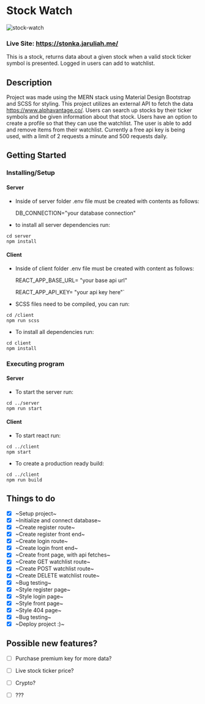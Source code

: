 # Stock Watch
![stock-watch](https://user-images.githubusercontent.com/71105258/140875388-99cfcebe-c342-4500-8311-faa58317ec73.png)
### Live Site: https://stonka.jaruliah.me/
This is a stock, returns data about a given stock when a valid stock ticker symbol is presented. Logged in users can add to watchlist.

## Description

Project was made using the MERN stack using Material Design Bootstrap and SCSS for styling. This project utilizes an external API to fetch the data https://www.alphavantage.co/. Users can search up stocks by their ticker symbols and be given information about that stock. Users have an option to create a profile so that they can use the watchlist. The user is able to add and remove items from their watchlist. Currently a free api key is being used, with a limit of 2 requests a minute and 500 requests daily.
## Getting Started

### Installing/Setup
#### Server 
* Inside of server folder .env file must be created with contents as follows: 

    DB_CONNECTION="your database connection"

* to install all server dependencies run:

```
cd server
npm install
```
#### Client
* Inside of client folder .env file must be created with content as follows: 

    REACT_APP_BASE_URL= "your base api url" 

    REACT_APP_API_KEY= "your api key here"`

* SCSS files need to be compiled, you can run:

```
cd /client
npm run scss
```

* To install all dependencies run:

```
cd client
npm install
```

### Executing program
#### Server

* To start the server run:

```
cd ../server
npm run start
```

#### Client
* To start react run:

```
cd ../client
npm start
```
* To create a production ready build:
```
cd ../client
npm run build
```

## Things to do
- [x] ~Setup project~
- [x] ~Initialize and connect database~
- [x] ~Create register route~
- [x] ~Create register front end~
- [x] ~Create login route~
- [x] ~Create login front end~
- [x] ~Create front page, with api fetches~
- [x] ~Create GET watchlist route~
- [x] ~Create POST watchlist route~
- [x] ~Create DELETE watchlist route~
- [x] ~Bug testing~
- [x] ~Style register page~
- [x] ~Style login page~
- [x] ~Style front page~
- [x] ~Style 404 page~
- [x] ~Bug testing~
- [x] ~Deploy project :)~

## Possible new features?
 - [ ] Purchase premium key for more data?
 - [ ] Live stock ticker price?
 - [ ] Crypto?
 - [ ] ???
  





